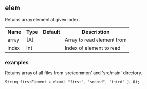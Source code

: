## elem

Returns array element at given index.

| Name   | Type | Default | Description                |
|--------|------|---------|----------------------------|
| array  | [A]  |         | Array to read element from |
| index  | Int  |         | Index of element to read   |


### examples

Returns array of all files from 'src/common' and 'src/main' directory.
```
String firstElement = elem([ "first", "second", "third" ], 0);
```
